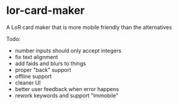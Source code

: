 # lor-card-maker
A LoR card maker that is more mobile friendly than the alternatives

Todo:
- number inputs should only accept integers
- fix text alignment
- add faids and blurs to things
- proper "back" support
- offline support
- cleaner UI
- better user feedback when error happens
- rework keywords and support "Immobile"
